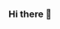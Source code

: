 ### Hi there 👋

<!--
**nusc2016/nusc2016** is a ✨ _special_ ✨ repository because its `README.md` (this file) appears on your GitHub profile.

Hi there and thank you for stopping by my GitHub. I'm Aaron, and learning Data Science has been an extremely
fun adventure. From collecting, wrangling, cleaning and visualizing the data, there are no aspects of Data Science
That I haven't come to love and enjoy!

Here are a few fun things about me, that you may not already know:

- 🔭 I’m currently working on ... Bridges to Prosperity 
- 🌱 I’m currently learning ... Data Science
- 👯 I’m looking to collaborate on ... Data Science 
- 🤔 I’m looking for help with ... Life
- 💬 Ask me about ... Anything - You have a question? I have Google!
- 📫 How to reach me: ... LinkedIn
- ⚡ Fun fact: ... My Dog's name is Lucy and I have 2 cats Axle and Ash
- :computer: Skills: Python | Pandas | Numpy | SQL | Scikit-Learn | Tensorflow | Predictive Modeling
  Data Visualization | Matplotlib | Plotly | Statistical Analysis | Keras | MongoDB | Data Analysis
--> 
